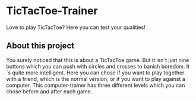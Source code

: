 # TicTacToe-Trainer
Love to play TicTacToe? Here you can test your qualities!

## About this project

You surely noticed that this is about a TicTacToe game. But it isn´t just nine buttons which you can push with circles and crosses to banish boredom. It´s quite more intelligent. 
Here you can chose if you want to play together with a friend, which is the normal version, or if you want to play against a computer. This computer-trainer has three different levels which you can chose before and after each game.
